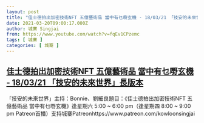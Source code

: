```yaml
---
layout: post
title: "佳士德拍出加密技術NFT 五億藝術品 當中有乜嘢玄機 - 18/03/21 「技安的未來世界」長版本"
date: 2021-03-20T09:00:17.000Z
author: 城寨 Singjai
from: https://www.youtube.com/watch?v=fqEv1CPzemc
tags: [ 城寨 ]
categories: [ 城寨 ]
---
```

<!--1616230817000-->
[佳士德拍出加密技術NFT 五億藝術品 當中有乜嘢玄機 - 18/03/21 「技安的未來世界」長版本](https://www.youtube.com/watch?v=fqEv1CPzemc)
------

<div>
「技安的未來世界」主持：Bonnie、劉細良題目：《佳士德拍出加密技術NFT 五億藝術品 當中有乜嘢玄機》逢星期六 5:00 ~ 6:00 pm（逢星期四 8:00 ~ 9:00 pm Patreon首播）支持城寨Patreonhttps://www.patreon.com/kowloonsingjai
</div>
